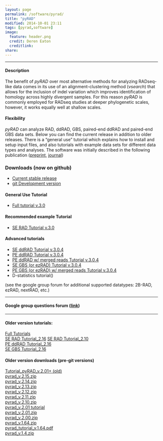 ```yaml
---
layout: page
permalink: /software/pyrad/
title: "pyRAD"
modified: 2014-10-01 23:11
tags: [pyrad,software]
image:
  feature: header.png
  credit: Deren Eaton
  creditlink: 
share: 
---
```


---------------------   

#### Description

The benefit of _pyRAD_ over most alternative methods for analyzing RADseq-like data comes in its use of an alignment-clustering method (_vsearch_) that allows for the inclusion of indel variation which improves identification of homology across highly divergent samples. For this reason _pyRAD_ is commonly employed for RADseq studies at deeper phylogenetic scales, however, it works equally well at shallow scales.  

#### Flexibility

_pyRAD_ can analyze RAD, ddRAD, GBS, paired-end ddRAD and paired-end GBS data sets. Below you can find the current release in addition to older releases. There is a “general use” tutorial which explains how to install and setup input files, and also tutorials with example data sets for different data types and analyses. The software was initially described in the following publication ([preprint](http://biorxiv.org/content/early/2013/12/03/001081), [journal](http://bioinformatics.oxfordjournals.org/content/early/2014/03/20/bioinformatics.btu121 ))  

### Downloads (now on github)  
+  [Current stable release](https://github.com/dereneaton/pyrad/releases)
+  [git Development version](https://github.com/dereneaton/pyrad/)

#### General Use Tutorial
+  [Full tutorial v.3.0](http://nbviewer.ipython.org/gist/dereneaton/af9548ea0e94bff99aa0/pyRAD_v.3.0.ipynb)  

#### Recommended example Tutorial  
+  [SE RAD Tutorial v.3.0](http://nbviewer.ipython.org/gist/dereneaton/1f661bfb205b644086cc/tutorial_RAD_3.0.ipynb)  

#### Advanced tutorials  
+  [SE ddRAD Tutorial v.3.0.4](http://nbviewer.ipython.org/dc6241083c912519064e/tutorial_ddRAD_3.0.4.ipynb)
+  [PE ddRAD Tutorial v.3.0.4](http://nbviewer.ipython.org/dc6241083c912519064e/tutorial_pairddRAD_3.0.4.ipynb)
+  [PE ddRAD w/ merged reads Tutorial v.3.0.4](http://nbviewer.ipython.org/gist/dc6241083c912519064e/tutorial_pairddRAD_3.0.4-merged.ipynb)
+  [SE GBS (or ezRAD) Tutorial v.3.0.4](http://nbviewer.ipython.org/gist/dereneaton/9d12ff5ab6584c5ceafa/tutorial_GBS_3.0.ipynb)  
+  [PE GBS (or ezRAD) w/ merged reads Tutorial v.3.0.4](http://nbviewer.ipython.org/gist/dereneaton/1f661bfb205b644086cc/PE-GBS_empirical.ipynb)  
+  D-statistics tutorial()  


(see the google group forum for additional supported datatypes: 2B-RAD, ezRAD, nextRAD, etc.)  


--------------------------  

#### Google group questions forum ([link](https://groups.google.com/forum/#!forum/pyrad-users))

---------------------------  

#### Older version tutorials: 
[Full Tutorials](http://nbviewer.ipython.org/gist/dereneaton/af9548ea0e94bff99aa0)  
[SE RAD Tutorial_2.16](http://nbviewer.ipython.org/gist/dereneaton/1f661bfb205b644086cc)
[SE RAD Tutorial_2.10](http://nbviewer.ipython.org/gist/dereneaton/1f661bfb205b644086cc/pyRAD_v.2.10.ipynb)   
[PE ddRAD Tutorial_2.16](http://nbviewer.ipython.org/gist/dereneaton/1f661bfb205b644086cc/tutorial_RAD.ipynb)  
[SE GBS Tutorial_2.16](http://nbviewer.ipython.org/gist/dereneaton/9d12ff5ab6584c5ceafa/tutorial_GBS_2.16.ipynb)  

#### Older version downloads (pre-git versions)
[Tutorial\_pyRAD\_v.2.01+ (old)](/tutorial/pyrad_v.2.1/)  
[pyrad_v.2.15.zip](/downloads/pyrad_v.2.15.zip)  
[pyrad_v.2.14.zip](/downloads/pyrad_v.2.14.zip)  
[pyrad_v.2.13.zip](/downloads/pyrad_v.2.13.zip)  
[pyrad_v.2.12.zip](/downloads/pyrad_v.2.12.zip)   
[pyrad_v.2.11.zip](/downloads/pyrad_v.2.11.zip)  
[pyrad_v.2.10.zip](/downloads/pyrad_v.2.10.zip)   
[pyrad_v.2.01 tutorial](http://nbviewer.ipython.org/gist/dereneaton/af9548ea0e94bff99aa0)  
[pyrad_v.2.01.zip](/downloads/pyrad_v.2.01.zip)  
[pyrad_v.2.00.zip](/downloads/pyrad_v.2.0.zip)  
[pyrad_v.1.64.zip](/downloads/pyrad_v.1.64.zip)  
[pyrad\_tutorial\_v.1.64.pdf](/downloads/pyrad_v.1.64.pdf)  
[pyrad_v.1.4.zip](/downloads/pyrad_v.1.4.zip)  
